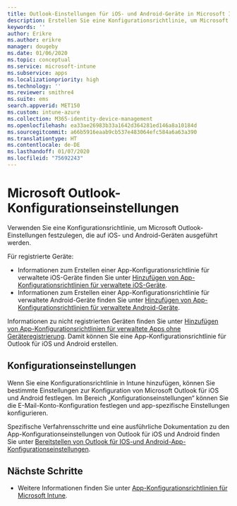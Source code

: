 ```yaml
---
title: Outlook-Einstellungen für iOS- und Android-Geräte in Microsoft Intune
description: Erstellen Sie eine Konfigurationsrichtlinie, um Microsoft Outlook-Einstellungen festzulegen, die auf iOS- und Android-Geräten ausgeführt werden.
keywords: ''
author: Erikre
ms.author: erikre
manager: dougeby
ms.date: 01/06/2020
ms.topic: conceptual
ms.service: microsoft-intune
ms.subservice: apps
ms.localizationpriority: high
ms.technology: ''
ms.reviewer: smithre4
ms.suite: ems
search.appverid: MET150
ms.custom: intune-azure
ms.collection: M365-identity-device-management
ms.openlocfilehash: ea33ae26983b33a1642d364281ed146a8a10184d
ms.sourcegitcommit: a66b5916eaab9cb537e483064efc584a6a63a390
ms.translationtype: HT
ms.contentlocale: de-DE
ms.lasthandoff: 01/07/2020
ms.locfileid: "75692243"
---
```

# <a name="microsoft-outlook-configuration-settings"></a>Microsoft Outlook-Konfigurationseinstellungen 

Verwenden Sie eine Konfigurationsrichtlinie, um Microsoft Outlook-Einstellungen festzulegen, die auf iOS- und Android-Geräten ausgeführt werden. 

Für registrierte Geräte:
- Informationen zum Erstellen einer App-Konfigurationsrichtlinie für verwaltete iOS-Geräte finden Sie unter [Hinzufügen von App-Konfigurationsrichtlinien für verwaltete iOS-Geräte](app-configuration-policies-use-ios.md). 
- Informationen zum Erstellen einer App-Konfigurationsrichtlinie für verwaltete Android-Geräte finden Sie unter [Hinzufügen von App-Konfigurationsrichtlinien für verwaltete Android-Geräte](app-configuration-policies-use-android.md). 

Informationen zu nicht registrierten Geräten finden Sie unter [Hinzufügen von App-Konfigurationsrichtlinien für verwaltete Apps ohne Geräteregistrierung](app-configuration-policies-managed-app.md). Damit können Sie eine App-Konfigurationsrichtlinie für Outlook für iOS und Android erstellen.

## <a name="configuration-settings"></a>Konfigurationseinstellungen

Wenn Sie eine Konfigurationsrichtlinie in Intune hinzufügen, können Sie bestimmte Einstellungen zur Konfiguration von Microsoft Outlook für iOS und Android festlegen. Im Bereich „Konfigurationseinstellungen“ können Sie die E-Mail-Konto-Konfiguration festlegen und app-spezifische Einstellungen konfigurieren.

Spezifische Verfahrensschritte und eine ausführliche Dokumentation zu den App-Konfigurationseinstellungen von Outlook für iOS und Android finden Sie unter [Bereitstellen von Outlook für IOS-und Android-App-Konfigurationseinstellungen](https://docs.microsoft.com/exchange/clients-and-mobile-in-exchange-online/outlook-for-ios-and-android/outlook-for-ios-and-android-configuration-with-microsoft-intune).

## <a name="next-steps"></a>Nächste Schritte

- Weitere Informationen finden Sie unter [App-Konfigurationsrichtlinien für Microsoft Intune](app-configuration-policies-overview.md).
